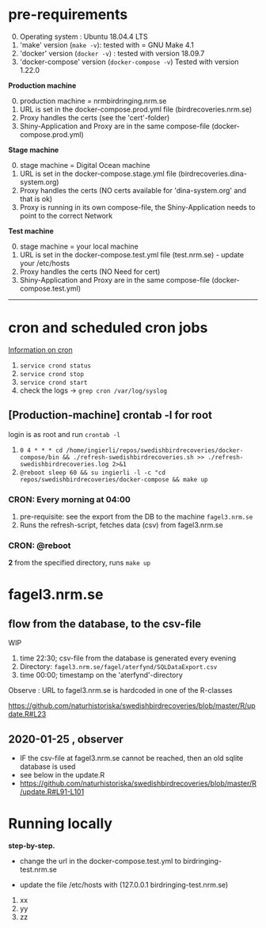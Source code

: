 # pre-requirements

0. Operating system : Ubuntu 18.04.4 LTS
1. 'make' version (`make -v`): tested with = GNU Make 4.1
2. 'docker' version (`docker -v`) : tested with version 18.09.7
3. 'docker-compose' version (`docker-compose -v`) Tested with version 1.22.0

  
**Production machine**
  
0. production machine = nrmbirdringing.nrm.se  
1. URL is set in the docker-compose.prod.yml file (birdrecoveries.nrm.se)
2. Proxy handles the certs (see the 'cert'-folder)
3. Shiny-Application and Proxy are in  the same compose-file (docker-compose.prod.yml) 
  
**Stage machine**
  
0. stage machine = Digital Ocean machine 
1. URL is set in the docker-compose.stage.yml file (birdrecoveries.dina-system.org)
2. Proxy handles the certs (NO certs available for 'dina-system.org' and that is ok)
3. Proxy is running in its own compose-file, the Shiny-Application needs to point to the correct Network

  
**Test machine**
  
0. stage machine = your local machine
1. URL is set in the docker-compose.test.yml file (test.nrm.se) - update your /etc/hosts
2. Proxy handles the certs (NO Need for cert)
3. Shiny-Application and Proxy are in  the same compose-file (docker-compose.test.yml)

***

# cron and scheduled cron jobs

[Information on cron](https://en.wikipedia.org/wiki/Cron)

1. `service crond status`
2. `service crond stop`
3. `service crond start`
4. check the logs -> `grep cron /var/log/syslog`

## [Production-machine] crontab -l for root 

login is as root and run  `crontab -l`

1. `0 4 * * * cd /home/ingierli/repos/swedishbirdrecoveries/docker-compose/bin && ./refresh-swedishbirdrecoveries.sh >> ./refresh-swedishbirdrecoveries.log 2>&1`
2.  `@reboot sleep 60 && su ingierli -l -c "cd repos/swedishbirdrecoveries/docker-compose && make up`


### CRON: Every morning at 04:00

1. pre-requisite: see the export from the DB to the machine `fagel3.nrm.se`
2. Runs the refresh-script, fetches data (csv) from fagel3.nrm.se


### CRON: @reboot 

**2** from the specified directory, runs `make up`


# fagel3.nrm.se

## flow from the database, to the csv-file

WIP

1. time 22:30; csv-file from the database  is generated every evening 
2. Directory: `fagel3.nrm.se/fagel/aterfynd/SQLDataExport.csv`
3. time 00:00; timestamp on  the 'aterfynd'-directory 


Observe : URL to fagel3.nrm.se is hardcoded in one of the R-classes

https://github.com/naturhistoriska/swedishbirdrecoveries/blob/master/R/update.R#L23 

## 2020-01-25 , observer 
- IF the csv-file at fagel3.nrm.se cannot be reached,  then an old sqlite database is used <br>
- see below in the update.R
- https://github.com/naturhistoriska/swedishbirdrecoveries/blob/master/R/update.R#L91-L101

# Running locally

**step-by-step.**
- change the url in the docker-compose.test.yml to birdringing-test.nrm.se <p>
- update the file /etc/hosts with (127.0.0.1 birdringing-test.nrm.se)

1. xx
2. yy
3. zz
